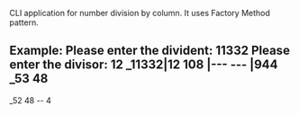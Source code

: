 CLI application for number division by column.
It uses Factory Method pattern.

Example:
Please enter the divident: 11332
Please enter the divisor: 12
_11332|12
 108  |---
 ---  |944
  _53
   48
   --
   _52
    48
    --
     4
